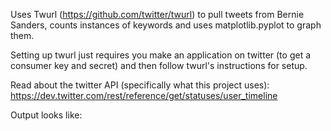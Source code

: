 Uses Twurl (https://github.com/twitter/twurl) to pull tweets from Bernie Sanders, counts instances of keywords
and uses matplotlib.pyplot to graph them. 

Setting up twurl just requires you make an application on twitter (to get a consumer key and secret) and then
follow twurl's instructions for setup.

Read about the twitter API (specifically what this project uses):
https://dev.twitter.com/rest/reference/get/statuses/user_timeline

Output looks like:


